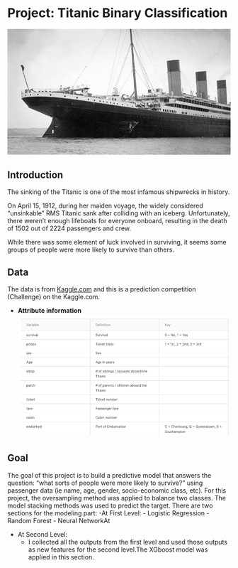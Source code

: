 # Project:  Titanic Binary Classification 
![images/Titanic.jpg](images/Titanic.jpg)
## Introduction
The sinking of the Titanic is one of the most infamous shipwrecks in history.

On April 15, 1912, during her maiden voyage, the widely considered “unsinkable” RMS Titanic sank after colliding with an iceberg. Unfortunately, there weren’t enough lifeboats for everyone onboard, resulting in the death of 1502 out of 2224 passengers and crew.

While there was some element of luck involved in surviving, it seems some groups of people were more likely to survive than others.

## Data
The data is from [Kaggle.com](https://www.kaggle.com/c/titanic/overview) and this is a prediction competition (Challenge) on the Kaggle.com.
- **Attribute information**
![images/data_dictionary.png](images/data_dictionary.png)
## Goal
The goal of this project is to build a predictive model that answers the question: “what sorts of people were more likely to survive?” using passenger data (ie name, age, gender, socio-economic class, etc). For this project, the oversampling method was applied to balance two classes. The model stacking methods was used to predict the target. There are two sections for the modeling part: 
-At First Level:
    - Logistic Regression
    - Random Forest
    - Neural NetworkAt
- At Second Level:
    -  I collected all the outputs from the first level and used those outputs as new features for the second level.The XGboost model was applied in this section.
